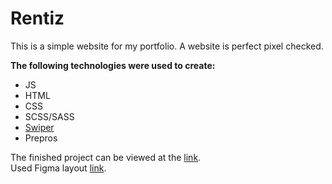 # Rentiz 
<p>This is a simple website for my portfolio. A website is perfect pixel checked.</p>

**The following technologies were used to create:**
* JS
* HTML
* CSS
* SCSS/SASS
* [Swiper](https://swiperjs.com/)
* Prepros

The finished project can be viewed at the [link](https://flowr1x.github.io/rentiz-web/).<br>
Used Figma layout [link](https://www.figma.com/file/GSwA2ondc2Fj4Lt0hEt2Rn/Rentiz?type=design&node-id=9%3A3&mode=design&t=qJJVFB9cJa27dIup-1).